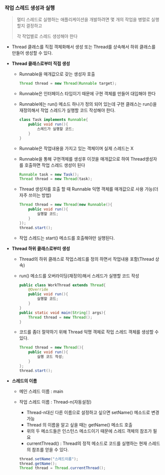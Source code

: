 
### 작업 스레드 생성과 실행

> 멀티 스레드로 실행하는 애플리케이션을 개발하려면 몇 개의 작업을 병렬로 실행할지 결정하고 
>
> 각 작업별로 스레드 생성해야 한다

- Thread 클래스를 직접 객체화해서 생성 또는 Thread를 상속해서 하위 클래스를 만들어 생성할 수 있다.

- **Thread 클래스로부터 직접 생성**

  - Runnable을 매개값으로 갖는 생성자 호출

    ```java
    Thread thread = new Thread(Runnable target);
    ```

  - Runnable은 인터페이스 타입이기 때문에 구현 객체를 만들어 대입해야 한다

  - Runnable에는 run() 메소드 하나가 정의 되어 있는데 구현 클래스는 run()을 재정의해서 작업 스레드가 실행할 코드 작성해야 한다.

    ```java
    class Task implements Runnable{
        public void run(){
            스레드가 실행할 코드;
        }
    }
    ```

  - Runnable은 작업내용을 가지고 있는 객체이며 실제 스레드는 X

  - Runnable을 통해 구현객체를 생성후 이것을 매개값으로 하여 Thread생성자를 호출하면 작업 스레드 생성이 된다

    ```java
    Runnable task = new Task();
    Thread thread = new Thread(task);
    ```

  - Thread 생성자를 호출 할 때 Runnable 익명 객체를 매개값으로 사용 가능(더 자주 쓰이는 방법)

    ```java
    Thread thread = new Thread(new Runnable(){
        public void run(){
            실행할 코드;
        }
    });
    thread.start();
    ```

  - 작업 스레드는 start() 메소드를 호출해야만 실행된다.

- **Thread 하위 클래스로부터 생성**

  - Thread의 하위 클래스로 작업스레드를 정의 하면서 작업내용 포함(Thread 상속)

  - run() 메소드를 오버라이딩(재정의)해서 스레드가 실행할 코드 작성

    ```java
    public class WorkThread extends Thread{
        @Override
        public void run(){
            실행할 코드;
        }
    }
    public static void main(String[] args){
        Thread thread = new Thread();
    }
    ```

  - 코드를 좀더 절약하기 위해 Thread 익명 객체로 작업 스레드 객체를 생성할 수 있다.

    ```java
    Thread thread = new Thread(){
        public void run(){
            실행 코드 작성;
        }
    };
    thread.start();
    ```

- **스레드의 이름**

  - 메인 스레드 이름 : main

  - 작업 스레드 이름 : Thread-n(자동설정)

    - Thread-n대신 다른 이름으로 설정하고 싶으면 setName() 메소드로 변경가능
    - Thread 의 이름을 알고 싶을 때는 getName() 메소드 호출
    - 위의 두 메소드들은 인스턴스 메소드이기 때문에 스레드 객체의 참조가 필요 
    - currentThread() : Thread의 정적 메소드로 코드를 실행하는 현재 스레드의 참조를 얻을 수 있다.

    ```java
    thread.setName("스레드이름");
    thread.getName();
    Thread thread = Thread.currentThread();
    ```

    

  